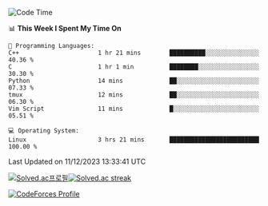 
<!--START_SECTION:waka-->
![Code Time](http://img.shields.io/badge/Code%20Time-3%2C077%20hrs%2027%20mins-blue)

📊 **This Week I Spent My Time On** 

```text
💬 Programming Languages: 
C++                      1 hr 21 mins        ██████████░░░░░░░░░░░░░░░   40.36 % 
C                        1 hr 1 min          ████████░░░░░░░░░░░░░░░░░   30.30 % 
Python                   14 mins             ██░░░░░░░░░░░░░░░░░░░░░░░   07.33 % 
tmux                     12 mins             ██░░░░░░░░░░░░░░░░░░░░░░░   06.30 % 
Vim Script               11 mins             █░░░░░░░░░░░░░░░░░░░░░░░░   05.51 % 

💻 Operating System: 
Linux                    3 hrs 21 mins       █████████████████████████   100.00 % 
```


 Last Updated on 11/12/2023 13:33:41 UTC
<!--END_SECTION:waka-->


[![Solved.ac프로필](http://mazassumnida.wtf/api/generate_badge?boj=hckim96)](https://solved.ac/hckim96)[![Solved.ac streak](http://mazandi.herokuapp.com/api?handle=hckim96&theme=dark)](https://solved.ac/hckim96)


[![CodeForces Profile](https://cf.leed.at?id=hckim96)](https://codeforces.com/profile/hckim96)


